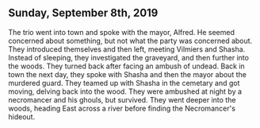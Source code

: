 ## Sunday, September 8th, 2019
The trio went into town and spoke with the mayor, Alfred.
He seemed concerned about something, but not what the party was concerned about.
They introduced themselves and then left, meeting Vilmiers and Shasha.
Instead of sleeping, they investigated the graveyard, and then further into the woods.
They turned back after facing an ambush of undead.
Back in town the next day, they spoke with Shasha and then the mayor about the murdered guard.
They teamed up with Shasha in the cemetary and got moving, delving back into the wood.
They were ambushed at night by a necromancer and his ghouls, but survived.
They went deeper into the woods, heading East across a river before finding the Necromancer's hideout.